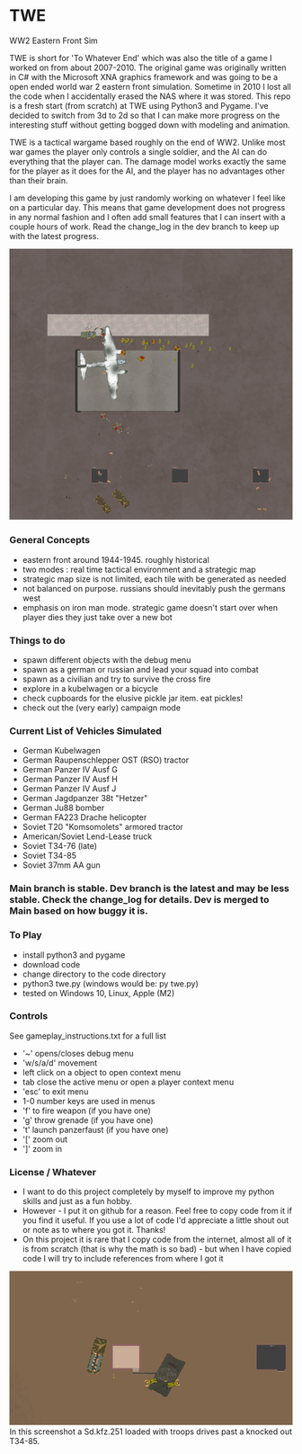 # TWE 
WW2 Eastern Front Sim

TWE is short for 'To Whatever End' which was also the title of a game I worked on from about 2007-2010.
The original game was originally written in C# with the Microsoft XNA graphics framework and was going to be a open ended world war 2 eastern front simulation. Sometime in 2010 I lost all the code when I accidentally erased the NAS where it was stored. This repo is a fresh start (from scratch) at TWE using Python3 and Pygame. I've decided to switch from 3d to 2d so that I can make more progress on the interesting stuff without getting bogged down with modeling and animation.

TWE is a tactical wargame based roughly on the end of WW2. Unlike most war games the player only controls a single soldier, and the AI can do everything that the player can. The damage model works exactly the same for the player as it does for the AI, and the player has no advantages 
other than their brain.

I am developing this game by just randomly working on whatever I feel like on a particular day. This means that game development does not progress in any normal fashion and I often add small features that I can insert with a couple hours of work. Read the change_log in the dev branch to keep up with the latest progress. 

![screenshot](/screenshots/twe-oct-22-2024.png "TWE screenshot")


### General Concepts
- eastern front around 1944-1945. roughly historical
- two modes : real time tactical environment and a strategic map
- strategic map size is not limited, each tile with be generated as needed
- not balanced on purpose. russians should inevitably push the germans west
- emphasis on iron man mode. strategic game doesn't start over when player dies they just take over a new bot

### Things to do
- spawn different objects with the debug menu
- spawn as a german or russian and lead your squad into combat
- spawn as a civilian and try to survive the cross fire
- explore in a kubelwagen or a bicycle
- check cupboards for the elusive pickle jar item. eat pickles!
- check out the (very early) campaign mode

### Current List of Vehicles Simulated
- German Kubelwagen
- German Raupenschlepper OST (RSO) tractor
- German Panzer IV Ausf G
- German Panzer IV Ausf H
- German Panzer IV Ausf J
- German Jagdpanzer 38t "Hetzer"
- German Ju88 bomber
- German FA223 Drache helicopter
- Soviet T20 "Komsomolets" armored tractor
- American/Soviet Lend-Lease truck
- Soviet T34-76 (late)
- Soviet T34-85
- Soviet 37mm AA gun

### Main branch is stable. Dev branch is the latest and may be less stable. Check the change_log for details. Dev is merged to Main based on how buggy it is.
  
### To Play 
- install python3 and pygame
- download code
- change directory to the code directory
- python3 twe.py (windows would be: py twe.py)
- tested on Windows 10, Linux, Apple (M2)

### Controls
See gameplay_instructions.txt for a full list
- '~' opens/closes debug menu 
- 'w/s/a/d' movement
- left click on a object to open context menu
- tab close the active menu or open a player context menu
- 'esc' to exit menu
- 1-0 number keys are used in menus
- 'f' to fire weapon (if you have one)
- 'g' throw grenade (if you have one)
- 't' launch panzerfaust (if you have one)
- '[' zoom out
- ']' zoom in 


### License / Whatever
- I want to do this project completely by myself to improve my python skills and just as a fun hobby. 
- However - I put it on github for a reason. Feel free to copy code from it if you find it useful. If you use a lot of code I'd appreciate a little shout out or note as to where you got it. Thanks! 
- On this project it is rare that I copy code from the internet, almost all of it is from scratch (that is why the math is so bad) - 
but when I have copied code I will try to include references from where I got it


![screenshot](/screenshots/twe-dec-30-2024.png "TWE screenshot")
In this screenshot a Sd.kfz.251 loaded with troops drives past a knocked out T34-85. 
